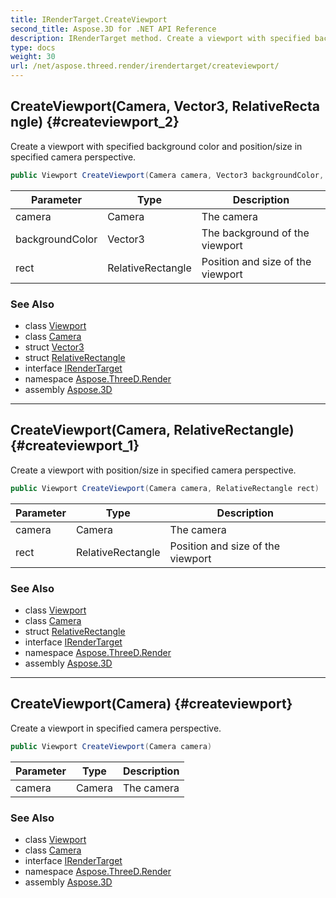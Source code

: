 ```yaml
---
title: IRenderTarget.CreateViewport
second_title: Aspose.3D for .NET API Reference
description: IRenderTarget method. Create a viewport with specified background color and position/size in specified camera perspective
type: docs
weight: 30
url: /net/aspose.threed.render/irendertarget/createviewport/
---
```

## CreateViewport(Camera, Vector3, RelativeRectangle) {#createviewport_2}

Create a viewport with specified background color and position/size in specified camera perspective.

```csharp
public Viewport CreateViewport(Camera camera, Vector3 backgroundColor, RelativeRectangle rect)
```

| Parameter | Type | Description |
| --- | --- | --- |
| camera | Camera | The camera |
| backgroundColor | Vector3 | The background of the viewport |
| rect | RelativeRectangle | Position and size of the viewport |

### See Also

* class [Viewport](../../viewport/)
* class [Camera](../../../aspose.threed.entities/camera/)
* struct [Vector3](../../../aspose.threed.utilities/vector3/)
* struct [RelativeRectangle](../../../aspose.threed.utilities/relativerectangle/)
* interface [IRenderTarget](../)
* namespace [Aspose.ThreeD.Render](../../../aspose.threed.render/)
* assembly [Aspose.3D](../../../)

---

## CreateViewport(Camera, RelativeRectangle) {#createviewport_1}

Create a viewport with position/size in specified camera perspective.

```csharp
public Viewport CreateViewport(Camera camera, RelativeRectangle rect)
```

| Parameter | Type | Description |
| --- | --- | --- |
| camera | Camera | The camera |
| rect | RelativeRectangle | Position and size of the viewport |

### See Also

* class [Viewport](../../viewport/)
* class [Camera](../../../aspose.threed.entities/camera/)
* struct [RelativeRectangle](../../../aspose.threed.utilities/relativerectangle/)
* interface [IRenderTarget](../)
* namespace [Aspose.ThreeD.Render](../../../aspose.threed.render/)
* assembly [Aspose.3D](../../../)

---

## CreateViewport(Camera) {#createviewport}

Create a viewport in specified camera perspective.

```csharp
public Viewport CreateViewport(Camera camera)
```

| Parameter | Type | Description |
| --- | --- | --- |
| camera | Camera | The camera |

### See Also

* class [Viewport](../../viewport/)
* class [Camera](../../../aspose.threed.entities/camera/)
* interface [IRenderTarget](../)
* namespace [Aspose.ThreeD.Render](../../../aspose.threed.render/)
* assembly [Aspose.3D](../../../)


